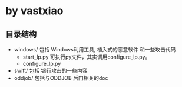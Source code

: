 # by vastxiao

## 目录结构

- windows/    包括 Windows利用工具, 植入式的恶意软件 和一些攻击代码
    * start\_lp.py    可执行py文件，其实调用configure\_lp.py。
    * configure\_lp.py
- swift/      包括 银行攻击的一些内容
- oddjob/     包括与ODDJOB 后门相关的doc
